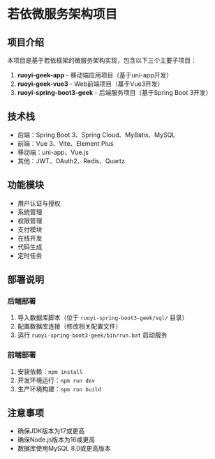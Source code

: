 # 若依微服务架构项目

## 项目介绍

本项目是基于若依框架的微服务架构实现，包含以下三个主要子项目：

1. **ruoyi-geek-app** - 移动端应用项目（基于uni-app开发）
2. **ruoyi-geek-vue3** - Web前端项目（基于Vue3开发）
3. **ruoyi-spring-boot3-geek** - 后端服务项目（基于Spring Boot 3开发）

## 技术栈

- 后端：Spring Boot 3、Spring Cloud、MyBatis、MySQL
- 前端：Vue 3、Vite、Element Plus
- 移动端：uni-app、Vue.js
- 其他：JWT、OAuth2、Redis、Quartz

## 功能模块

- 用户认证与授权
- 系统管理
- 权限管理
- 支付模块
- 在线开发
- 代码生成
- 定时任务

## 部署说明

### 后端部署

1. 导入数据库脚本（位于 `ruoyi-spring-boot3-geek/sql/` 目录）
2. 配置数据库连接（修改相关配置文件）
3. 运行 `ruoyi-spring-boot3-geek/bin/run.bat` 启动服务

### 前端部署

1. 安装依赖：`npm install`
2. 开发环境运行：`npm run dev`
3. 生产环境构建：`npm run build`

## 注意事项

- 确保JDK版本为17或更高
- 确保Node.js版本为16或更高
- 数据库使用MySQL 8.0或更高版本